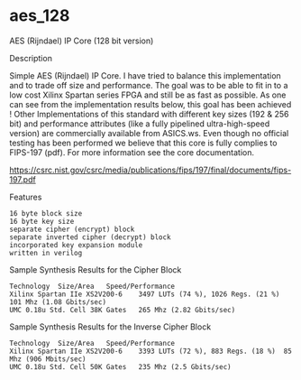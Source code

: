 # aes_128
 AES (Rijndael) IP Core (128 bit version)

Description

Simple AES (Rijndael) IP Core. I have tried to balance this implementation and to trade
off size and performance. The goal was to be able to fit in to a low cost Xilinx Spartan
series FPGA and still be as fast as possible. As one can see from the implementation
results below, this goal has been achieved ! Other Implementations of this standard with
different key sizes (192 & 256 bit) and performance attributes (like a fully pipelined
ultra-high-speed version) are commercially available from ASICS.ws. Even though no official
testing has been performed we believe that this core is fully complies to FIPS-197 (pdf).
For more information see the core documentation.

https://csrc.nist.gov/csrc/media/publications/fips/197/final/documents/fips-197.pdf


Features

    16 byte block size
    16 byte key size
    separate cipher (encrypt) block
    separate inverted cipher (decrypt) block
    incorporated key expansion module
    written in verilog


Sample Synthesis Results for the Cipher Block

    Technology	Size/Area	Speed/Performance
    Xilinx Spartan IIe XS2V200-6	3497 LUTs (74 %), 1026 Regs. (21 %)	101 Mhz (1.08 Gbits/sec)
    UMC 0.18u Std. Cell	38K Gates	265 Mhz (2.82 Gbits/sec)


Sample Synthesis Results for the Inverse Cipher Block

    Technology	Size/Area	Speed/Performance
    Xilinx Spartan IIe XS2V200-6	3393 LUTs (72 %), 883 Regs. (18 %)	85 Mhz (906 Mbits/sec)
    UMC 0.18u Std. Cell	50K Gates	235 Mhz (2.5 Gbits/sec)
